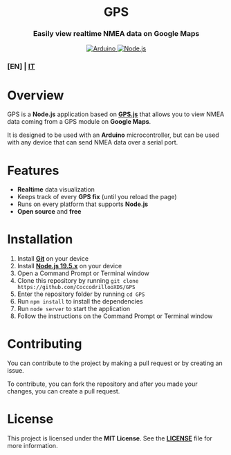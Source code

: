 <h1 align="center">GPS</h1>
<h3 align="center">Easily view realtime NMEA data on Google Maps</h2>
<p></p>
<p align="center">
<a href="https://www.arduino.cc/"><img src="https://img.shields.io/badge/Arduino-00979D?style=for-the-badge&logo=Arduino&logoColor=white" alt="Arduino">
<a href="https://nodejs.org"><img src="https://img.shields.io/badge/Node.js-43853D?style=for-the-badge&logo=node.js&logoColor=white" alt="Node.js">
</a>

### **[EN]** | [IT](README.it.md)

# Overview
GPS is a **Node.js** application based on **[GPS.js](https://github.com/infusion/GPS.js)** that allows you to view NMEA data coming from a GPS module on **Google Maps**.

It is designed to be used with an **Arduino** microcontroller, but can be used with any device that can send NMEA data over a serial port.

# Features
- **Realtime** data visualization
- Keeps track of every **GPS fix** (until you reload the page)
- Runs on every platform that supports **Node.js**
- **Open source** and **free**

# Installation
1. Install **[Git](https://git-scm.com/)** on your device
2. Install **[Node.js 19.5.x](https://nodejs.org)** on your device
3. Open a Command Prompt or Terminal window
4. Clone this repository by running `git clone https://github.com/CoccodrillooXDS/GPS`
5. Enter the repository folder by running `cd GPS`
6. Run `npm install` to install the dependencies
7. Run `node server` to start the application
8. Follow the instructions on the Command Prompt or Terminal window

# Contributing
You can contribute to the project by making a pull request or by creating an issue.

To contribute, you can fork the repository and after you made your changes, you can create a pull request.

# License
This project is licensed under the **MIT License**. See the **[LICENSE](LICENSE)** file for more information.